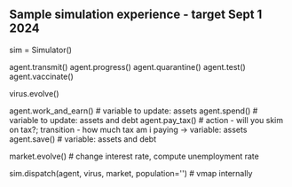 ## Sample simulation experience - target Sept 1 2024

sim = Simulator()

agent.transmit()
agent.progress()
agent.quarantine()
agent.test()
agent.vaccinate()

virus.evolve()

agent.work_and_earn() # variable to update: assets
agent.spend() # variable to update: assets and debt
agent.pay_tax() # action - will you skim on tax?; transition - how much tax am i paying -> variable: assets
agent.save() # variable: assets and debt

market.evolve() # change interest rate, compute unemployment rate

sim.dispatch(agent, virus, market, population='') # vmap internally
